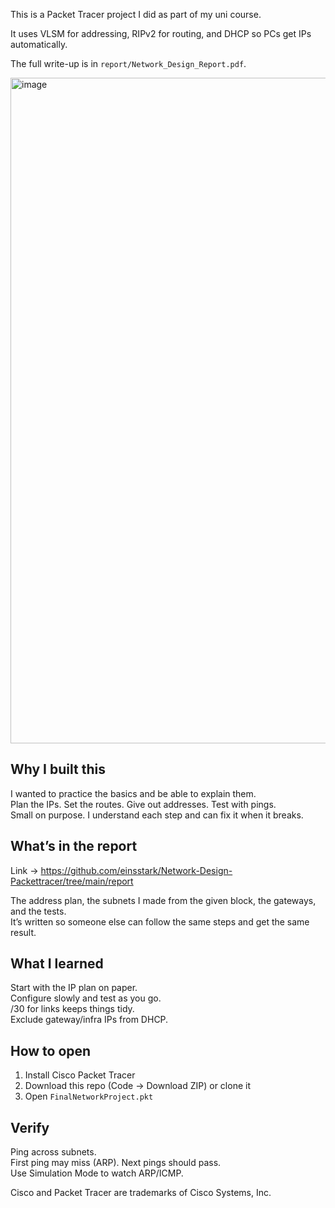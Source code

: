 This is a Packet Tracer project I did as part of my uni course. 

It uses VLSM for addressing, RIPv2 for routing, and DHCP so PCs get IPs automatically.  

The full write-up is in `report/Network_Design_Report.pdf`.

<img width="1707" height="1065" alt="image" src="https://github.com/user-attachments/assets/abc3da77-c7d6-4439-b079-dd9de7ba8c3e" />

## Why I built this
I wanted to practice the basics and be able to explain them.  
Plan the IPs. Set the routes. Give out addresses. Test with pings.  
Small on purpose. I understand each step and can fix it when it breaks.

## What’s in the report

Link -> https://github.com/einsstark/Network-Design-Packettracer/tree/main/report

The address plan, the subnets I made from the given block, the gateways, and the tests.  
It’s written so someone else can follow the same steps and get the same result.

## What I learned
Start with the IP plan on paper.  
Configure slowly and test as you go.  
/30 for links keeps things tidy.  
Exclude gateway/infra IPs from DHCP.  

## How to open
1) Install Cisco Packet Tracer  
2) Download this repo (Code → Download ZIP) or clone it  
3) Open `FinalNetworkProject.pkt`

## Verify
Ping across subnets.  
First ping may miss (ARP). Next pings should pass.  
Use Simulation Mode to watch ARP/ICMP.



Cisco and Packet Tracer are trademarks of Cisco Systems, Inc.
